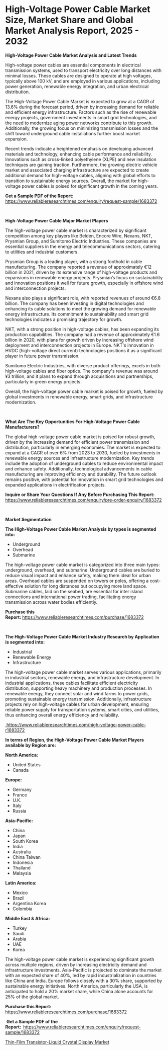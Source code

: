 <p><h1>High-Voltage Power Cable Market Size, Market Share and Global Market Analysis Report, 2025 - 2032</h1></p><p><strong>High-Voltage Power Cable Market Analysis and Latest Trends</strong></p>
<p><p>High-voltage power cables are essential components in electrical transmission systems, used to transport electricity over long distances with minimal losses. These cables are designed to operate at high voltages, typically above 100 kV, and are employed in various applications, including power generation, renewable energy integration, and urban electrical distribution.</p><p>The High-Voltage Power Cable Market is expected to grow at a CAGR of 13.6% during the forecast period, driven by increasing demand for reliable and efficient energy infrastructure. Factors such as the rise of renewable energy projects, government investments in smart grid technologies, and the need to modernize aging power networks contribute to this growth. Additionally, the growing focus on minimizing transmission losses and the shift toward underground cable installations further boost market expansion.</p><p>Recent trends indicate a heightened emphasis on developing advanced materials and technology, enhancing cable performance and reliability. Innovations such as cross-linked polyethylene (XLPE) and new insulation techniques are gaining traction. Furthermore, the growing electric vehicle market and associated charging infrastructure are expected to create additional demand for high-voltage cables, aligning with global efforts to transition to sustainable energy sources. Overall, the market for high-voltage power cables is poised for significant growth in the coming years.</p></p>
<p><strong>Get a Sample PDF of the Report:&nbsp;</strong> <a href="https://www.reliableresearchtimes.com/enquiry/request-sample/1683372?utm_campaign=2740&utm_medium=2&utm_source=Github&utm_content=ia&utm_term=26032025&utm_id=high-voltage-power-cable">https://www.reliableresearchtimes.com/enquiry/request-sample/1683372</a></p>
<p>&nbsp;</p>
<p><strong>High-Voltage Power Cable Major Market Players</strong></p>
<p><p>The high-voltage power cable market is characterized by significant competition among key players like Belden, Encore Wire, Nexans, NKT, Prysmian Group, and Sumitomo Electric Industries. These companies are essential suppliers in the energy and telecommunications sectors, catering to utilities and industrial customers.</p><p>Prysmian Group is a leading player, with a strong foothold in cable manufacturing. The company reported a revenue of approximately €12 billion in 2021, driven by its extensive range of high-voltage products and expansions in renewable energy projects. Prysmian’s focus on sustainability and innovation positions it well for future growth, especially in offshore wind and interconnection projects.</p><p>Nexans also plays a significant role, with reported revenues of around €6.8 billion. The company has been investing in digital technologies and enhancing its cable solutions to meet the growing demand for renewable energy infrastructure. Its commitment to sustainability and smart grid technologies indicates a promising trajectory for growth.</p><p>NKT, with a strong position in high-voltage cables, has been expanding its production capabilities. The company had a revenue of approximately €1.6 billion in 2020, with plans for growth driven by increasing offshore wind deployment and interconnection projects in Europe. NKT's innovation in HVDC (high-voltage direct current) technologies positions it as a significant player in future power transmission.</p><p>Sumitomo Electric Industries, with diverse product offerings, excels in both high-voltage cables and fiber optics. The company's revenue was around ¥3 trillion, and it plans to expand through acquisitions and partnerships, particularly in green energy projects.</p><p>Overall, the high-voltage power cable market is poised for growth, fueled by global investments in renewable energy, smart grids, and infrastructure modernization.</p></p>
<p>&nbsp;</p>
<p><strong>What Are The Key Opportunities For High-Voltage Power Cable Manufacturers?</strong></p>
<p><p>The global high-voltage power cable market is poised for robust growth, driven by the increasing demand for efficient power transmission and distribution, particularly in emerging economies. The market is expected to expand at a CAGR of over 6% from 2023 to 2030, fueled by investments in renewable energy sources and infrastructure modernization. Key trends include the adoption of underground cables to reduce environmental impact and enhance safety. Additionally, technological advancements in cable manufacturing are improving efficiency and durability. The future outlook remains positive, with potential for innovation in smart grid technologies and expanded applications in electrification projects.</p></p>
<p><strong>Inquire or Share Your Questions If Any Before Purchasing This Report:</strong> <a href="https://www.reliableresearchtimes.com/enquiry/pre-order-enquiry/1683372?utm_campaign=2740&utm_medium=2&utm_source=Github&utm_content=ia&utm_term=26032025&utm_id=high-voltage-power-cable">https://www.reliableresearchtimes.com/enquiry/pre-order-enquiry/1683372</a></p>
<p>&nbsp;</p>
<p><strong>Market Segmentation</strong></p>
<p><strong>The High-Voltage Power Cable Market Analysis by types is segmented into:</strong></p>
<p><ul><li>Underground</li><li>Overhead</li><li>Submarine</li></ul></p>
<p><p>The high-voltage power cable market is categorized into three main types: underground, overhead, and submarine. Underground cables are buried to reduce visual impact and enhance safety, making them ideal for urban areas. Overhead cables are suspended on towers or poles, offering a cost-effective solution for long distances but occupying more land space. Submarine cables, laid on the seabed, are essential for inter island connections and international power trading, facilitating energy transmission across water bodies efficiently.</p></p>
<p><strong>Purchase this Report:&nbsp;</strong><a href="https://www.reliableresearchtimes.com/purchase/1683372?utm_campaign=2740&utm_medium=2&utm_source=Github&utm_content=ia&utm_term=26032025&utm_id=high-voltage-power-cable">https://www.reliableresearchtimes.com/purchase/1683372</a></p>
<p>&nbsp;</p>
<p><strong>The High-Voltage Power Cable Market Industry Research by Application is segmented into:</strong></p>
<p><ul><li>Industrial</li><li>Renewable Energy</li><li>Infrastructure</li></ul></p>
<p><p>The high-voltage power cable market serves various applications, primarily in industrial sectors, renewable energy, and infrastructure development. In industrial applications, these cables facilitate efficient electricity distribution, supporting heavy machinery and production processes. In renewable energy, they connect solar and wind farms to power grids, promoting sustainable energy transmission. Additionally, infrastructure projects rely on high-voltage cables for urban development, ensuring reliable power supply for transportation systems, smart cities, and utilities, thus enhancing overall energy efficiency and reliability.</p></p>
<p><a href="https://www.reliableresearchtimes.com/high-voltage-power-cable-r1683372?utm_campaign=2740&utm_medium=2&utm_source=Github&utm_content=ia&utm_term=26032025&utm_id=high-voltage-power-cable">&nbsp;https://www.reliableresearchtimes.com/high-voltage-power-cable-r1683372</a></p>
<p><strong>In terms of Region, the High-Voltage Power Cable Market Players available by Region are:</strong></p>
<p>
    <p> <strong> North America: </strong>
        <ul>
            <li>United States</li>
            <li>Canada</li>
        </ul>
        </p> 
    <p> <strong> Europe: </strong>
        <ul>
            <li>Germany</li>
            <li>France</li>
            <li>U.K.</li>
            <li>Italy</li>
            <li>Russia</li>
        </ul>
        </p> 
    <p> <strong> Asia-Pacific: </strong>
        <ul>
            <li>China</li>
            <li>Japan</li>
            <li>South Korea</li>
            <li>India</li>
            <li>Australia</li>
            <li>China Taiwan</li>
            <li>Indonesia</li>
            <li>Thailand</li>
            <li>Malaysia</li>
        </ul>
        </p> 
    <p> <strong> Latin America: </strong>
        <ul>
            <li>Mexico</li>
            <li>Brazil</li>
            <li>Argentina Korea</li>
            <li>Colombia</li>
        </ul>
        </p> 
    <p> <strong> Middle East & Africa: </strong>
        <ul>
            <li>Turkey</li>
            <li>Saudi</li>
            <li>Arabia</li>
            <li>UAE</li>
            <li>Korea</li>
        </ul>
    </p>
    </p>
<p><p>The high-voltage power cable market is experiencing significant growth across multiple regions, driven by increasing electricity demand and infrastructure investments. Asia-Pacific is projected to dominate the market with an expected share of 40%, led by rapid industrialization in countries like China and India. Europe follows closely with a 30% share, supported by sustainable energy initiatives. North America, particularly the USA, is anticipated to hold a 20% market share, while China alone accounts for 25% of the global market.</p></p>
<p><strong>Purchase this Report: </strong><a href="https://www.reliableresearchtimes.com/purchase/1683372?utm_campaign=2740&utm_medium=2&utm_source=Github&utm_content=ia&utm_term=26032025&utm_id=high-voltage-power-cable">https://www.reliableresearchtimes.com/purchase/1683372</a></p>
<p>&nbsp;<strong>Get a Sample PDF of the Report:&nbsp;&nbsp;</strong><a href="https://www.reliableresearchtimes.com/enquiry/request-sample/1683372?utm_campaign=2740&utm_medium=2&utm_source=Github&utm_content=ia&utm_term=26032025&utm_id=high-voltage-power-cable">https://www.reliableresearchtimes.com/enquiry/request-sample/1683372</a></p>
<p><strong></strong></p>
<p><p><a href="https://github.com/djembashote/Market-Research-Report-List-1/blob/main/thin-film-transistor-liquid-crystal-display-market.md?utm_campaign=2740&utm_medium=2&utm_source=Github&utm_content=ia&utm_term=26032025&utm_id=high-voltage-power-cable">Thin-Film Transistor-Liquid Crystal Display Market</a></p></p>